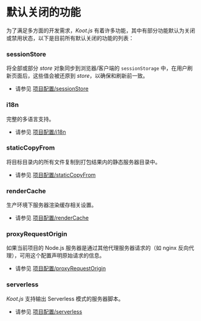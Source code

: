 # 默认关闭的功能

为了满足多方面的开发需求，_Koot.js_ 有着许多功能，其中有部分功能默认为关闭或禁用状态，以下是目前所有默认关闭的功能的列表：

### sessionStore

将全部或部分 _store_ 对象同步到浏览器/客户端的 `sessionStorage` 中，在用户刷新页面后，这些值会被还原到 _store_，以确保和刷新前一致。

-   请参见 [项目配置/sessionStore](/config?id=sessionStore)

### i18n

完整的多语言支持。

-   请参见 [项目配置/i18n](/config?id=i18n)

### staticCopyFrom

将目标目录内的所有文件复制到打包结果内的静态服务器目录中。

-   请参见 [项目配置/staticCopyFrom](/config?id=staticCopyFrom)

### renderCache

生产环境下服务器渲染缓存相关设置。

-   请参见 [项目配置/renderCache](/config?id=renderCache)

### proxyRequestOrigin

如果当前项目的 Node.js 服务器是通过其他代理服务器请求的（如 nginx 反向代理），可用这个配置声明原始请求的信息。

-   请参见 [项目配置/proxyRequestOrigin](/config?id=proxyRequestOrigin)

### serverless

_Koot.js_ 支持输出 Serverless 模式的服务器脚本。

-   请参见 [项目配置/serverless](/config?id=serverless)
